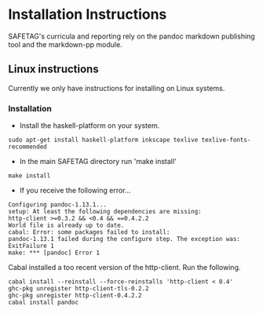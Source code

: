 # Installation Instructions

SAFETAG's curricula and reporting rely on the pandoc markdown publishing tool and the markdown-pp module.

## Linux instructions

Currently we only have instructions for installing on Linux systems.

### Installation

  * Install the haskell-platform on your system.
```
sudo apt-get install haskell-platform inkscape texlive texlive-fonts-recommended
```
  * In the main SAFETAG directory run 'make install'
```
make install
```

  * If you receive the following error...

```
Configuring pandoc-1.13.1...
setup: At least the following dependencies are missing:
http-client >=0.3.2 && <0.4 && ==0.4.2.2
World file is already up to date.
cabal: Error: some packages failed to install:
pandoc-1.13.1 failed during the configure step. The exception was:
ExitFailure 1
make: *** [pandoc] Error 1
```

Cabal installed a too recent version of the http-client. Run the following.

```
cabal install --reinstall --force-reinstalls 'http-client < 0.4'
ghc-pkg unregister http-client-tls-0.2.2
ghc-pkg unregister http-client-0.4.2.2
cabal install pandoc
```
